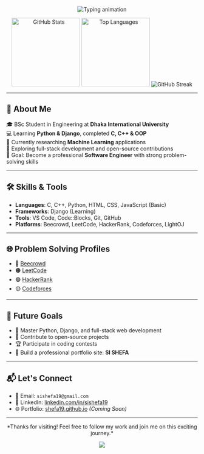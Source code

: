 <!-- 🌟 Welcome Section -->
<p align="center">
  <img src="https://readme-typing-svg.demolab.com?font=Fira+Code&size=28&duration=3000&pause=1000&color=F75C7E&center=true&vCenter=true&width=1000&lines=Welcome+to+My+GitHub+Profile!;I'm+Shefaul+Islam+Shefa+%F0%9F%91%8B;Aspiring+Software+Engineer+from+Bangladesh" alt="Typing animation">
</p>

<!-- 📊 Banner Section with Stats and Streaks -->
<p align="center">
  <img height="180em" src="https://github-readme-stats.vercel.app/api?username=shefa19&show_icons=true&count_private=true&theme=darcula&hide_border=true&hide=issues,contribs&bg_color=00000000" alt="GitHub Stats"/>
  <img height="180em" src="https://github-readme-stats.vercel.app/api/top-langs/?username=shefa19&layout=compact&hide_border=true&theme=darcula&bg_color=00000000&langs_count=6&hide=jupyter%20notebook,tex,css,php" alt="Top Languages"/>
  <img src="https://streak-stats.demolab.com/?user=shefa19&theme=darcula&hide_border=true&background=FFFFFF00" alt="GitHub Streak"/>
</p>

---

## 👋 About Me

🎓 BSc Student in Engineering at **Dhaka International University**  
💻 Learning **Python & Django**, completed **C, C++ & OOP**  
🧠 Currently researching **Machine Learning** applications    
🌱 Exploring full-stack development and open-source contributions  
🎯 Goal: Become a professional **Software Engineer** with strong problem-solving skills

---

## 🛠️ Skills & Tools

- **Languages**: C, C++, Python, HTML, CSS, JavaScript (Basic)  
- **Frameworks**: Django (Learning)  
- **Tools**: VS Code, Code::Blocks, Git, GitHub  
- **Platforms**: Beecrowd, LeetCode, HackerRank, Codeforces, LightOJ

---

## 🌐 Problem Solving Profiles

- 🔵 [Beecrowd](https://judge.beecrowd.com/en/profile/1066526)  
- 🟠 [LeetCode](https://leetcode.com/u/shefa19/)  
- 🟢 [HackerRank](https://www.hackerrank.com/profile/sishefa19)  
- 🟡 [Codeforces](https://codeforces.com/profile/Shefa19)

---

## 🚀 Future Goals

- 🧠 Master Python, Django, and full-stack web development  
- 🌟 Contribute to open-source projects  
- 🏆 Participate in coding contests  
- 💼 Build a professional portfolio site: **SI SHEFA**

---

## 📬 Let's Connect

- 📧 Email: `sishefa19@gmail.com`  
- 💼 LinkedIn: [linkedin.com/in/sishefa19](https://www.linkedin.com/in/sishefa19/)  
- 🌐 Portfolio: [shefa19.github.io](https://shefa19.github.io) *(Coming Soon)*

---

<p align="center">
   *Thanks for visiting! Feel free to follow my work and join me on this exciting journey.*   
</p>

<!-- 🌈 Footer -->
<p align="center">
  <img src="https://capsule-render.vercel.app/api?type=waving&color=gradient&height=100&section=footer"/>
</p>
